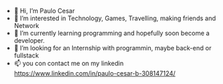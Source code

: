 - 👋 Hi, I’m Paulo Cesar
- 👀 I’m interested in Technology, Games, Travelling, making friends and Network
- 🌱 I’m currently learning programming and hopefully soon become a developer.
- 💞️ I’m looking for an Internship with programmin, maybe back-end or fullstack
- 📫 you con contact me on my linkedin https://www.linkedin.com/in/paulo-cesar-b-308147124/

<!---
PauloCBS/PauloCBS is a ✨ special ✨ repository because its `README.md` (this file) appears on your GitHub profile.
You can click the Preview link to take a look at your changes.
--->
